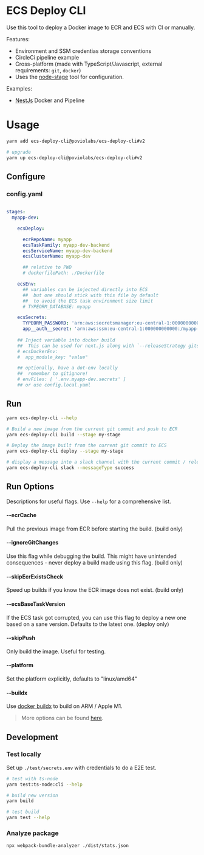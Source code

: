 # ECS Deploy CLI

Use this tool to deploy a Docker image to ECR and ECS with CI or manually.

Features:

- Environment and SSM credentias storage conventions
- CircleCi pipeline example
- Cross-platform (made with TypeScript/Javascript, external requirements: `git`, `docker`)
- Uses the [node-stage](https://github.com/poviolabs/node-stage]) tool for configuration.


Examples:

- [NestJs](./examples/nestjs) Docker and Pipeline

# Usage

```bash
yarn add ecs-deploy-cli@poviolabs/ecs-deploy-cli#v2

# upgrade
yarn up ecs-deploy-cli@poviolabs/ecs-deploy-cli#v2
```

## Configure

### config.yaml
```yaml

stages:
  myapp-dev:

    ecsDeploy:

      ecrRepoName: myapp
      ecsTaskFamily: myapp-dev-backend
      ecsServiceName: myapp-dev-backend
      ecsClusterName: myapp-dev

      ## relative to PWD
      # dockerfilePath: ./Dockerfile

    ecsEnv:
      ## variables can be injected directly into ECS
      ##  but one should stick with this file by default
      ##  to avoid the ECS task environment size limit
      # TYPEORM_DATABASE: myapp

    ecsSecrets:
      TYPEORM_PASSWORD: 'arn:aws:secretsmanager:eu-central-1:000000000000:....'
      app__auth__secret: 'arn:aws:ssm:eu-central-1:000000000000:/myapp-dev/secret'
    
    ## Inject variable into docker build
    ##  This can be used for next.js along with `--releaseStrategy gitsha-stage`
    # ecsDockerEnv:
    #  app_module_key: "value"

    ## optionally, have a dot-env locally
    ##  remember to gitignore!
    # envFiles: [ '.env.myapp-dev.secrets' ]
    ## or use config.local.yaml
```

## Run

```bash
yarn ecs-deploy-cli --help

# Build a new image from the current git commit and push to ECR 
yarn ecs-deploy-cli build --stage my-stage

# Deploy the image built from the current git commit to ECS
yarn ecs-deploy-cli deploy --stage my-stage

# display a message into a slack channel with the current commit / release
yarn ecs-deploy-cli slack --messageType success
```

## Run Options

Descriptions for useful flags. Use `--help` for a comprehensive list.

#### --ecrCache

Pull the previous image from ECR before starting the build. (build only)

#### --ignoreGitChanges

Use this flag while debugging the build. This might have unintended consequences - never deploy a build made using this flag. (build only)

#### --skipEcrExistsCheck

Speed up builds if you know the ECR image does not exist. (build only)

#### --ecsBaseTaskVersion

If the ECS task got corrupted, you can use this flag to deploy a new one based on a sane version. Defaults to the latest one. (deploy only)

#### --skipPush

Only build the image. Useful for testing.

#### --platform

Set the platform explicitly, defaults to "linux/amd64"

#### --buildx

Use [docker buildx](https://docs.docker.com/buildx/working-with-buildx/) to build on ARM / Apple M1.

> More options can be found [here](https://github.com/poviolabs/node-stage#options).

## Development

### Test locally

Set up `./test/secrets.env` with credentials to do a E2E test.

```bash
# test with ts-node
yarn test:ts-node:cli --help

# build new version
yarn build

# test build
yarn test --help
```

### Analyze package

```bash
npx webpack-bundle-analyzer ./dist/stats.json
```

